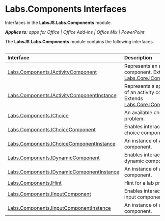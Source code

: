 
# Labs.Components Interfaces
Interfaces in the  **LabsJS.Labs.Components** module.

 _**Applies to:** apps for Office | Office Add-ins | Office Mix | PowerPoint_

The  **LabsJS.Labs.Components** module contains the following interfaces.

## 


|Interface|Description|
|:-----|:-----|
|[Labs.Components.IActivityComponent](../../reference/office-mix/labs.components.iactivitycomponent.md)|Represents an activity component. Extends [Labs.Core.IComponent](../../reference/office-mix/labs.core.icomponent.md).|
|[Labs.Components.IActivityComponentInstance](../../reference/office-mix/labs.components.iactivitycomponentinstance.md)|Represents a specific instance of an activity component. Extends [Labs.Core.IComponentInstance](../../reference/office-mix/labs.core.icomponentinstance.md).|
|[Labs.Components.IChoice](../../reference/office-mix/labs.components.ichoice.md)|An available choice for a given problem.|
|[Labs.Components.IChoiceComponent](../../reference/office-mix/labs.components.ichoicecomponent.md)|Enables interactions with a choice component.|
|[Labs.Components.IChoiceComponentInstance](../../reference/office-mix/labs.components.ichoicecomponentinstance.md)|An instance of a choice component.|
|[Labs.Components.IDynamicComponent](../../reference/office-mix/labs.components.idynamiccomponent.md)|Enables interaction with a dynamic component.|
|[Labs.Components.IDynamicComponentInstance](../../reference/office-mix/labs.components.idynamiccomponentinstance.md)|An instance of a dynamic component.|
|[Labs.Components.IHint](../../reference/office-mix/labs.components.ihint.md)|Hint for a lab problem.|
|[Labs.Components.IInputComponent](../../reference/office-mix/labs.components.iinputcomponent.md)|Enables interacting with an input component.|
|[Labs.Components.IInputComponentInstance](../../reference/office-mix/labs.components.iinputcomponentinstance.md)|An instance of an input component.|
